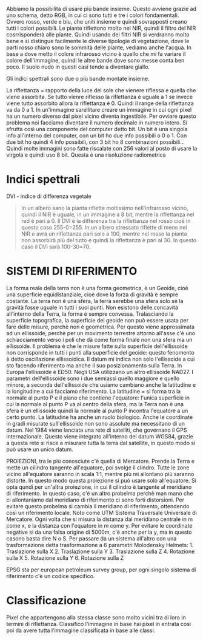 Abbiamo la possibilità di usare più bande insieme. Questo avviene grazie ad uno schema, detto RGB, in cui ci sono tutti e tre i colori fondamentali. Ovvero rosso, 
verde e blu, che uniti insieme e quindi sovrapposti creano tutti i colori possibili. Le piante riflettono molto nel NIR, quindi il filtro del NIR cosrrisponderà 
alle piante. Quindi usando dei filtri NIR si verdranno molto bene e si distingue facilmente le diverse tipologie di vegetazione, dove le parti rosso chiaro sono 
le sommità delle piante, vediamo anche l'acqua. In base a dove metto il colore infrarosso vicino è quello che mi fa variare il colore dell'immagine, quindi le altre 
bande dove sono messe conta ben poco. Il suolo nudo in questi casi tende a diventare giallo.

Gli indici spettrali sono due o più bande montate insieme.

La riflettanza = rapporto della luce del sole che vienere riflessa e quella che viene assorbita. Se tutto vienre riflesso la riflettanza è uguale a 1 se invece viene
tutto assorbito allora la riflettanza è 0. Quindi il range della riflettanza va da 0 a 1. In un'immagine sarellitare creare un immagine in cui ogni pixel ha un numero 
diverso dal pixel vicino diventa ingestibile. Per ovviare questo problema noi facciamo diventare il numero decimale in numero intero. Si sfrutta così una componente 
del computer detto bit. Un bit è una singola info all'interno del computer, con un bit ho due info possibili o 0 o 1. Con due bit ho quindi 4 info possibili, con 3 
bit ho 8 combinazioni possibili... Quindi molte immagini sono fatte riscalate con 256 valori al posto di usare la virgola e quindi uso 8 bit. Questa è una risoluzione 
radiometrica 

# Indici spettrali #
DVI - indice di differenza vegetale
  >In un albero sano la pianta riflette moltissimo nell'infrarosso vicino, quindi il NIR è uguale, in un immagine a 8 bit, mentre la riflettanza nel red è pari a 0. 
   Il DVI è la differenza tra la riflettanza nel rosso cioè in questo caso 255-0=255.
  >In un albero stressato riflette di meno nel NIR e avrà un riflettanza pari solo a 100, mentre nel rosso la pianta non assorbirà più del tutto e quindi la riflettanza
   è pari al 30. In questo caso il DVI sarà 100-30=70.


# SISTEMI DI RIFERIMENTO #
La forma reale della terra non è una forma geometrica, è un Geoide, cioè una superficie equidistanziale, cioè dove la forza di gravità è sempre costante. La terra non 
è una sfera, la terra serebbe una sfera solo se la gravità fosse uguale in tutti i suoi punti. Non esistono delle concavità all'interno della Terra, la forma è sempre
convessa. 
Tralasciando la superficie topografica, la superficie del geoide non può essere usata per fare delle misure, perchè non è geometrica. Per questo viene approssimata ad 
un ellissoide, perchè per un movimento terrestre attorno all'asse c'è uno schiacciamento verso i poli che dà come forma finale non una sfera ma un ellissoide. 
Il problema è che le misure fatte sulla superficie dell'ellissoide non corrisponde in tutti i punti alla superficie del geoide: questo fenomento è detto oscillazione
ellissoidica. Il datum mi indica non solo l'ellissoide a cui sto facendo riferimento ma anche il suo posizionamento sulla Terra. In Europa l'ellissoide è ED50. Negli USA
utilizzano un altro ellissoide NAD27. I parametri dell'ellissoide sono i due semiassi quello maggiore e quello minore, a seconda dell'ellissoide che usiamo cambiano anche 
la latitudine e la longitudine a cui facciamo riferimento. 
La latitudine = si forma tra la normale al punto P e il piano che contiene l'equatore: l'unica superficie in cui la normale al punto P va al centro della sfera, ma la 
Terra non è una sfera è un ellissoide quindi la normale al punto P incontra l'equatore a un certo punto. La latitudine ha anche un ruolo biologico.
Anche le coordinate in gradi misurate sull'ellissoide non sono assolute ma necessitano di un datum. 
Nel 1984 viene lanciata una rete di satelliti, che governano il GPS internazionale. Questo viene integrato all'interno del datum WGS84, grazie a questa rete si risce a 
misurare tutta la terra dal satellite, in questo modo si può usare un unico datum.

PROIEZIONI, tra le più conosciute c'è quella di Mercatore. Prende la Terra e mette un cilindro tangente all'equatore, poi svolge il clindro. Tutte le zone vicino all'equatore 
saranno in scala 1:1, mentre più mi allontano più saranno distorte. In questo modo questa proiezione si può usare solo all'equatore. Si opta qundi per un'altra proiezione,
in cui il cilindro è tangente al meridiano di riferimento. In questo caso, c'è un altro probelma perchè man mano che ci allontaniamo dal meridiano di riferimento ci sono forti 
distorsioni. Per evitare questo probelma si cambia il meridiano di riferimento, ottendendo così un riferimento locale. Noto come UTM Sistema Traversale Universale di Mercatore. 
Ogni volta che si misura la distanza dal meridiano centrale in m come x, e la distanza con l'equatore in m come y. Per evitare le coordinate negative si da una falsa origine 
di 5000m, c'è anche per la y, ma in questo casono basta dire N o S. 
Per passare da un sistema all'altro con una trasformazione detta trasformazione a 6 parametri Molodensky Helmets:
    1. Traslazione sulla X
    2. Traslazione sulla Y
    3. Traslazione sulla Z
    4. Rotazione sulla X
    5. Rotazione sulla Y
    6. Rotazione sulla Z

EPSG sta per european petroleum survey group, per ogni singolo sistema di riferimento c'è un codice specifico. 

# Classificazione
Pixel che appartengono alla stessa classe sono molto vicini tra di loro in termini di riflettanza. Classifico l'immagine in base hai pixel in entrata così poi da avere tutta 
l'immagine classificata in base alle classi. 
 
